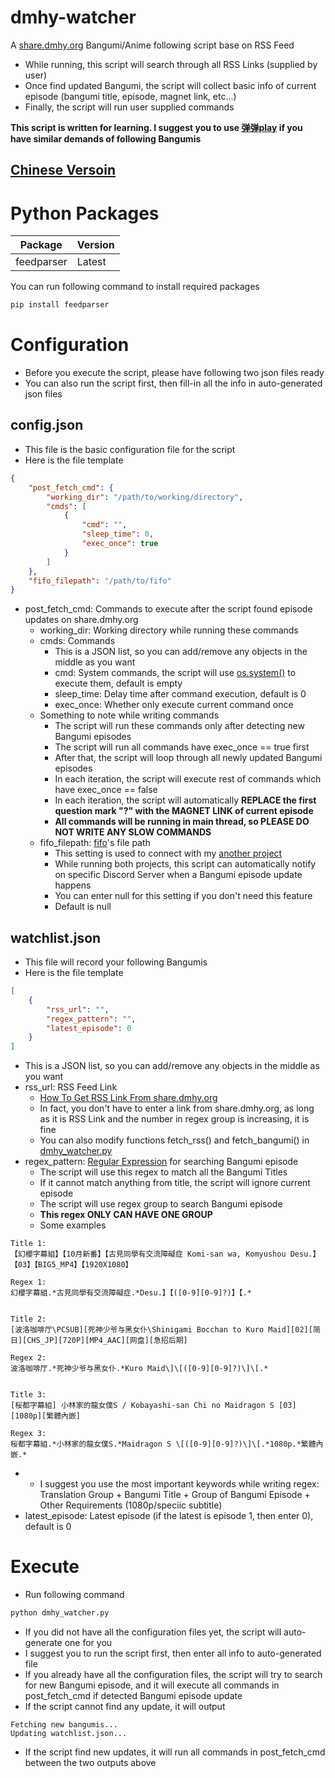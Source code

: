 
# dmhy-watcher

A [share.dmhy.org](http://share.dmhy.org/) Bangumi/Anime following script base on RSS Feed

* While running, this script will search through all RSS Links (supplied by user)
* Once find updated Bangumi, the script will collect basic info of current episode (bangumi title, episode, magnet link, etc...)
* Finally, the script will run user supplied commands

**This script is written for learning. I suggest you to use [弹弹play](http://www.dandanplay.com/) if you have similar demands of following Bangumis**

## [Chinese Versoin](./README.md)

# Python Packages

| Package    | Version |
|------------|---------|
| feedparser | Latest  |

You can run following command to install required packages
```sh
pip install feedparser
```


# Configuration

* Before you execute the script, please have following two json files ready
* You can also run the script first, then fill-in all the info in auto-generated json files

## config.json
* This file is the basic configuration file for the script
* Here is the file template
```json
{
    "post_fetch_cmd": {
        "working_dir": "/path/to/working/directory",
        "cmds": [
            {
                "cmd": "",
                "sleep_time": 0,
                "exec_once": true
            }
        ]
    },
    "fifo_filepath": "/path/to/fifo"
}
```
* post_fetch_cmd: Commands to execute after the script found episode updates on share.dmhy.org
  * working_dir: Working directory while running these commands
  * cmds: Commands
    * This is a JSON list, so you can add/remove any objects in the middle as you want
    * cmd: System commands, the script will use [os.system()](https://docs.python.org/3/library/os.html#os.system) to execute them, default is empty
    * sleep_time: Delay time after command execution, default is 0
    * exec_once: Whether only execute current command once
  * Something to note while writing commands
    * The script will run these commands only after detecting new Bangumi episodes
    * The script will run all commands have exec_once == true first
    * After that, the script will loop through all newly updated Bangumi episodes
    * In each iteration, the script will execute rest of commands which have exec_once == false
    * In each iteration, the script will automatically **REPLACE the first question mark "?" with the MAGNET LINK of current episode**
    * **All commands will be running in main thread, so PLEASE DO NOT WRITE ANY SLOW COMMANDS**
  * fifo_filepath: [fifo](https://linux.die.net/man/4/fifo)'s file path
    * This setting is used to connect with my [another project](https://github.com/Gavin1937/discord-noticmd-bot)
    * While running both projects, this script can automatically notify on specific Discord Server when a Bangumi episode update happens
    * You can enter null for this setting if you don't need this feature
    * Default is null


## watchlist.json
* This file will record your following Bangumis
* Here is the file template
```json
[
    {
        "rss_url": "",
        "regex_pattern": "",
        "latest_episode": 0
    }
]
```
* This is a JSON list, so you can add/remove any objects in the middle as you want
* rss_url: RSS Feed Link
  * [How To Get RSS Link From share.dmhy.org](./dmhy-RSS-tutorial/How-To-Get-RSS-From-dmhy.md#How-to-get-RSS-Link-from-share.dmhy.org)
  * In fact, you don't have to enter a link from share.dmhy.org, as long as it is RSS Link and the number in regex group is increasing, it is fine
  * You can also modify functions fetch_rss() and fetch_bangumi() in [dmhy_watcher.py](./dmhy_watcher.py)
* regex_pattern: [Regular Expression](https://en.wikipedia.org/wiki/Regular_expression) for searching Bangumi episode
  * The script will use this regex to match all the Bangumi Titles
  * If it cannot match anything from title, the script will ignore current episode
  * The script will use regex group to search Bangumi episode
  * **This regex ONLY CAN HAVE ONE GROUP**
  * Some examples
```
Title 1:
【幻櫻字幕組】【10月新番】【古見同學有交流障礙症 Komi-san wa, Komyushou Desu.】【03】【BIG5_MP4】【1920X1080】

Regex 1:
幻櫻字幕組.*古見同學有交流障礙症.*Desu.】【([0-9][0-9]?)】【.*


Title 2:
[波洛咖啡厅\PCSUB][死神少爷与黑女仆\Shinigami Bocchan to Kuro Maid][02][简日][CHS_JP][720P][MP4_AAC][网盘][急招后期]

Regex 2:
波洛咖啡厅.*死神少爷与黑女仆.*Kuro Maid\]\[([0-9][0-9]?)\]\[.*


Title 3:
[桜都字幕組] 小林家的龍女僕S / Kobayashi-san Chi no Maidragon S [03][1080p][繁體內嵌]

Regex 3:
桜都字幕組.*小林家的龍女僕S.*Maidragon S \[([0-9][0-9]?)\]\[.*1080p.*繁體內嵌.*
```
*  * I suggest you use the most important keywords while writing regex: Translation Group + Bangumi Title + Group of Bangumi Episode + Other Requirements (1080p/speciic subtitle)
* latest_episode: Latest episode (if the latest is episode 1, then enter 0), default is 0


# Execute

* Run following command
```sh
python dmhy_watcher.py
```
* If you did not have all the configuration files yet, the script will auto-generate one for you
* I suggest you to run the script first, then enter all info to auto-generated file
* If you already have all the configuration files, the script will try to search for new Bangumi episode, and it will execute all commands in post_fetch_cmd if detected Bangumi episode update
* If the script cannot find any update, it will output
```
Fetching new bangumis...
Updating watchlist.json...
```
* If the script find new updates, it will run all commands in post_fetch_cmd between the two outputs above

